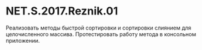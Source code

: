 # NET.S.2017.Reznik.01
Реализовать методы быстрой сортировки и  сортировки слиянием для целочисленного массива.
Протестировать работу метода в консольном приложении.
